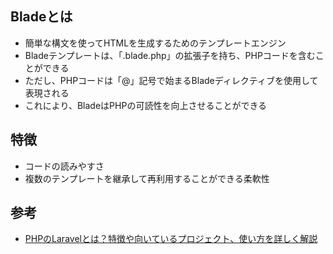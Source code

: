 ## Bladeとは
* 簡単な構文を使ってHTMLを生成するためのテンプレートエンジン
* Bladeテンプレートは、「.blade.php」の拡張子を持ち、PHPコードを含むことができる
* ただし、PHPコードは「@」記号で始まるBladeディレクティブを使用して表現される
* これにより、BladeはPHPの可読性を向上させることができる

## 特徴
* コードの読みやすさ
* 複数のテンプレートを継承して再利用することができる柔軟性

## 参考
* [PHPのLaravelとは？特徴や向いているプロジェクト、使い方を詳しく解説](https://cmc-japan.co.jp/blog/what-is-laravel/)
